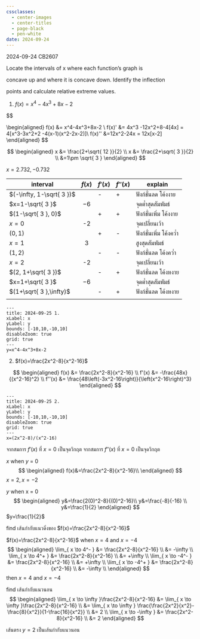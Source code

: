 ```yaml
---
cssclasses:
  - center-images
  - center-titles
  - page-black
  - pen-white
date: 2024-09-24
---
```

2024-09-24
CB2607


Locate the intervals of x where each function’s graph is

concave up and where it is concave down. Identify the inflection

points and calculate relative extreme values.

1. $f(x) = x^4-4x^3+8x-2$

$$ 

\begin{aligned}
f(x) &= x^4-4x^3+8x-2 \\
f(x)' &= 4x^3 -12x^2+8-4[4x] = 4[x^3-3x^2+2 -4(x-1)(x^2-2x-2)]\\
f(x)'' &=12x^2-24x = 12x[x-2]
\end{aligned}
$$

$$
\begin{aligned}
x &= \frac{2+\sqrt{ 12 }}{2} \\
x &= \frac{2+\sqrt{ 3 }}{2} \\
&=1\pm \sqrt{ 3 }
\end{aligned}
$$

$x=2.732, -0.732$

| interval                  | $f(x)$ | $f'(x)$ | $f''(x)$ | explain                 |
| ------------------------- | :----: | ------- | -------- | ----------------------- |
| $(-\infty, 1-\sqrt{ 3 })$ |        | -       | +        | ฟังก์ชั่นลด โค้งงาย     |
| $x=1-\sqrt{ 3 }$          |  $-6$  |         |          | จุดต่ำสุดสัมพัมธ์       |
| $(1-\sqrt{ 3 }, 0)$       |        | +       | +        | ฟังก์ชั่นเพิ่ม โค้งงาย  |
| $x=0$                     |   -2   |         |          | จุดเปลี่ยนเว้า          |
| $(0, 1)$                  |        | +       | -        | ฟังก์ชั่นเพิ่ม โค้งคว่ำ |
| $x=1$                     |   3    |         |          | สูงสุดสัมพัมธ์          |
| $(1,2)$                   |        | -       | -        | ฟังก์ชั่นลด โค้งคว่ำ    |
| $x=2$                     |   -2   |         |          | จุดเปลี่ยนเว้า          |
| $(2, 1+\sqrt{ 3 })$       |        | -       | +        | ฟังก์ชั่นลด โค้งหงาย    |
| $x=1+\sqrt{ 3 }$          |  $-6$  |         |          | จุดต่ำสุดสัมพัมธ์       |
| $(1+\sqrt{ 3 },\infty)$   |        | -       | +        | ฟังก์ชั่นลด โค้งหงาย    |
|                           |        |         |          |                         |

```functionplot
---
title: 2024-09-25 1.
xLabel: x
yLabel: y
bounds: [-10,10,-10,10]
disableZoom: true
grid: true
---
y=x^4-4x^3+8x-2
```

2. $f(x)=\frac{2x^2-8}{x^2-16}$

$$
\begin{aligned}
f(x) &= \frac{2x^2-8}{x^2-16} \\
f'(x) &= -\frac{48x}{(x^2-16)^2} \\
f''(x) &= \frac{48\left(-3x^2-16\right)}{\left(x^2-16\right)^3}
\end{aligned}
$$


```functionplot
---
title: 2024-09-25 2.
xLabel: x
yLabel: y
bounds: [-10,10,-10,10]
disableZoom: true
grid: true
---
x=(2x^2-8)/(x^2-16)
```

จากสมการ $f'(x)$ ที่ $x=0$ เป็นจุดวิกฤต
จากสมการ $f''(x)$ ที่ $x=0$ เป็นจุดวิกฤต

$x$ when $y$ = 0
$$
\begin{aligned}
f(x)&=\frac{2x^2-8}{x^2-16}\\
\end{aligned}
$$
$x=2,x=-2$

$y$ when x = 0
$$
\begin{aligned}
y&=\frac{2(0)^2-8}{(0)^2-16}\\
y&=\frac{-8}{-16} \\
y&=\frac{1}{2}
\end{aligned}
$$
$y=\frac{1}{2}$

find เส้นกำกับแนวดิ่งของ $f(x)=\frac{2x^2-8}{x^2-16}$

$f(x)=\frac{2x^2-8}{x^2-16}$ when $x=4$ and $x=-4$
$$
\begin{aligned}
\lim_{ x \to 4^- } &= \frac{2x^2-8}{x^2-16} \\
&= -\infty \\
\lim_{ x \to 4^+ } &= \frac{2x^2-8}{x^2-16} \\
&= +\infty \\
\lim_{ x \to -4^- } &= \frac{2x^2-8}{x^2-16} \\
&= +\infty \\
\lim_{ x \to -4^+ } &= \frac{2x^2-8}{x^2-16} \\
&= -\infty \\
\end{aligned}
$$
then $x=4$ and $x=-4$

find เส้นกำกับแนวนอน
$$
\begin{aligned}
\lim_{ x \to \infty }\frac{2x^2-8}{x^2-16} &= \lim_{ x \to \infty }\frac{2x^2-8}{x^2-16} \\
&= \lim_{ x \to \infty } \frac{\frac{2x^2}{x^2}-\frac{8}{x^2}}{1-\frac{16}{x^2}} \\
&= 2 \\
\lim_{ x \to -\infty } &= \frac{2x^2-8}{x^2-16} \\
&= 2
\end{aligned}
$$

เส้นตรง $y=2$ เป็นเส้นกำกับแนวนอน

